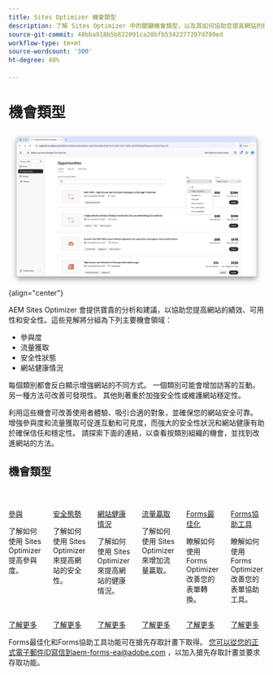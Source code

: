 ```yaml
---
title: Sites Optimizer 機會類型
description: 了解 Sites Optimizer 中的關鍵機會類型，以及其如何協助您提高網站的績效。
source-git-commit: 48bba918b5b822091ca28bfb5342277207d780ed
workflow-type: tm+mt
source-wordcount: '300'
ht-degree: 48%

---
```



# 機會類型

![機會類型](./assets/overview/hero.png){align="center"}


AEM Sites Optimizer 會提供寶貴的分析和建議，以協助您提高網站的績效、可用性和安全性。這些見解將分組為下列主要機會領域：

* 參與度
* 流量獲取
* 安全性狀態
* 網站健康情況

每個類別都會反白顯示增強網站的不同方式。 一個類別可能會增加訪客的互動。 另一種方法可改善可發現性。 其他則著重於加強安全性或維護網站穩定性。

利用這些機會可改善使用者體驗、吸引合適的對象，並確保您的網站安全可靠。 增強參與度和流量獲取可促進互動和可見度，而強大的安全性狀況和網站健康有助於確保信任和穩定性。  請探索下面的連結，以查看按類別組織的機會，並找到改進網站的方法。

## 機會類型

<!-- CARDS 

* ./engagement.md
   { title = Engagement }
* ./security-posture.md
   { title = Security posture }
* ./site-health.md
   { title = Site health }
* ./traffic-acquisition.md
   { title = Traffic acquisition }
* ./form-optimization.md
   { title = Forms Optimizer }

-->
<!-- START CARDS HTML - DO NOT MODIFY BY HAND -->
<div class="columns">
    <div class="column is-half-tablet is-half-desktop is-one-third-widescreen" aria-label="Engagement">
        <div class="card" style="height: 100%; display: flex; flex-direction: column; height: 100%;">
            <div class="card-image">
                <figure class="image x-is-16by9">
                    <a href="./engagement.md" title="參與度" target="_blank" rel="referrer">
                        <img class="is-bordered-r-small" src="assets/engagement/hero.png" alt="參與度"
                             style="width: 100%; aspect-ratio: 16 / 9; object-fit: cover; overflow: hidden; display: block; margin: auto;">
                    </a>
                </figure>
            </div>
            <div class="card-content is-padded-small" style="display: flex; flex-direction: column; flex-grow: 1; justify-content: space-between;">
                <div class="top-card-content">
                    <p class="headline is-size-6 has-text-weight-bold">
                        <a href="./engagement.md" target="_blank" rel="referrer" title="參與度">參與</a>
                    </p>
                    <p class="is-size-6">了解如何使用 Sites Optimizer 提高參與度。</p>
                </div>
                <a href="./engagement.md" target="_blank" rel="referrer" class="spectrum-Button spectrum-Button--outline spectrum-Button--primary spectrum-Button--sizeM" style="align-self: flex-start; margin-top: 1rem;">
                    <span class="spectrum-Button-label has-no-wrap has-text-weight-bold">了解更多</span>
                </a>
            </div>
        </div>
    </div>
    <div class="column is-half-tablet is-half-desktop is-one-third-widescreen" aria-label="Security posture">
        <div class="card" style="height: 100%; display: flex; flex-direction: column; height: 100%;">
            <div class="card-image">
                <figure class="image x-is-16by9">
                    <a href="./security-posture.md" title="安全態勢" target="_blank" rel="referrer">
                        <img class="is-bordered-r-small" src="assets/security-posture/hero.png" alt="安全態勢"
                             style="width: 100%; aspect-ratio: 16 / 9; object-fit: cover; overflow: hidden; display: block; margin: auto;">
                    </a>
                </figure>
            </div>
            <div class="card-content is-padded-small" style="display: flex; flex-direction: column; flex-grow: 1; justify-content: space-between;">
                <div class="top-card-content">
                    <p class="headline is-size-6 has-text-weight-bold">
                        <a href="./security-posture.md" target="_blank" rel="referrer" title="安全態勢">安全態勢</a>
                    </p>
                    <p class="is-size-6">了解如何使用 Sites Optimizer 來提高網站的安全性。</p>
                </div>
                <a href="./security-posture.md" target="_blank" rel="referrer" class="spectrum-Button spectrum-Button--outline spectrum-Button--primary spectrum-Button--sizeM" style="align-self: flex-start; margin-top: 1rem;">
                    <span class="spectrum-Button-label has-no-wrap has-text-weight-bold">了解更多</span>
                </a>
            </div>
        </div>
    </div>
    <div class="column is-half-tablet is-half-desktop is-one-third-widescreen" aria-label="Site health">
        <div class="card" style="height: 100%; display: flex; flex-direction: column; height: 100%;">
            <div class="card-image">
                <figure class="image x-is-16by9">
                    <a href="./site-health.md" title="網站健康情況" target="_blank" rel="referrer">
                        <img class="is-bordered-r-small" src="assets/site-health/hero.png" alt="網站健康情況"
                             style="width: 100%; aspect-ratio: 16 / 9; object-fit: cover; overflow: hidden; display: block; margin: auto;">
                    </a>
                </figure>
            </div>
            <div class="card-content is-padded-small" style="display: flex; flex-direction: column; flex-grow: 1; justify-content: space-between;">
                <div class="top-card-content">
                    <p class="headline is-size-6 has-text-weight-bold">
                        <a href="./site-health.md" target="_blank" rel="referrer" title="網站健康情況">網站健康情況</a>
                    </p>
                    <p class="is-size-6">了解如何使用 Sites Optimizer 來提高網站的健康情況。</p>
                </div>
                <a href="./site-health.md" target="_blank" rel="referrer" class="spectrum-Button spectrum-Button--outline spectrum-Button--primary spectrum-Button--sizeM" style="align-self: flex-start; margin-top: 1rem;">
                    <span class="spectrum-Button-label has-no-wrap has-text-weight-bold">了解更多</span>
                </a>
            </div>
        </div>
    </div>
    <div class="column is-half-tablet is-half-desktop is-one-third-widescreen" aria-label="Traffic acquisition">
        <div class="card" style="height: 100%; display: flex; flex-direction: column; height: 100%;">
            <div class="card-image">
                <figure class="image x-is-16by9">
                    <a href="./traffic-acquisition.md" title="流量贏取" target="_blank" rel="referrer">
                        <img class="is-bordered-r-small" src="assets/traffic-acquisition/hero.png" alt="流量贏取"
                             style="width: 100%; aspect-ratio: 16 / 9; object-fit: cover; overflow: hidden; display: block; margin: auto;">
                    </a>
                </figure>
            </div>
            <div class="card-content is-padded-small" style="display: flex; flex-direction: column; flex-grow: 1; justify-content: space-between;">
                <div class="top-card-content">
                    <p class="headline is-size-6 has-text-weight-bold">
                        <a href="./traffic-acquisition.md" target="_blank" rel="referrer" title="流量贏取">流量贏取</a>
                    </p>
                    <p class="is-size-6">了解如何使用 Sites Optimizer 來增加流量贏取。</p>
                </div>
                <a href="./traffic-acquisition.md" target="_blank" rel="referrer" class="spectrum-Button spectrum-Button--outline spectrum-Button--primary spectrum-Button--sizeM" style="align-self: flex-start; margin-top: 1rem;">
                    <span class="spectrum-Button-label has-no-wrap has-text-weight-bold">了解更多</span>
                </a>
            </div>
        </div>
    </div>
    <div class="column is-half-tablet is-half-desktop is-one-third-widescreen" aria-label="Forms Optimization">
        <div class="card" style="height: 100%; display: flex; flex-direction: column; height: 100%;">
            <div class="card-image">
                <figure class="image x-is-16by9">
                    <a href="./form-optimization.md" title="Forms最佳化" target="_blank" rel="referrer">
                        <img class="is-bordered-r-small" src="assets/form-optimization/hero.png" alt="Forms最佳化"
                             style="width: 100%; aspect-ratio: 16 / 9; object-fit: cover; overflow: hidden; display: block; margin: auto;">
                    </a>
                </figure>
            </div>
            <div class="card-content is-padded-small" style="display: flex; flex-direction: column; flex-grow: 1; justify-content: space-between;">
                <div class="top-card-content">
                    <p class="headline is-size-6 has-text-weight-bold">
                        <a href="./form-optimization.md" target="_blank" rel="referrer" title="Forms最佳化">Forms最佳化</a>
                    </p>
                    <p class="is-size-6">瞭解如何使用Forms Optimizer改善您的表單轉換。</p>
                </div>
                <a href="./form-optimization.md" target="_blank" rel="referrer" class="spectrum-Button spectrum-Button--outline spectrum-Button--primary spectrum-Button--sizeM" style="align-self: flex-start; margin-top: 1rem;">
                    <span class="spectrum-Button-label has-no-wrap has-text-weight-bold">了解更多</span>
                </a>
            </div>
        </div>
    </div>
    <div class="column is-half-tablet is-half-desktop is-one-third-widescreen" aria-label="Forms Accessibility">
        <div class="card" style="height: 100%; display: flex; flex-direction: column; height: 100%;">
            <div class="card-image">
                <figure class="image x-is-16by9">
                    <a href="./form-optimization.md" title="Forms協助工具" target="_blank" rel="referrer">
                        <img class="is-bordered-r-small" src="assets/form-optimization/hero.png" alt="Forms協助工具"
                             style="width: 100%; aspect-ratio: 16 / 9; object-fit: cover; overflow: hidden; display: block; margin: auto;">
                    </a>
                </figure>
            </div>
            <div class="card-content is-padded-small" style="display: flex; flex-direction: column; flex-grow: 1; justify-content: space-between;">
                <div class="top-card-content">
                    <p class="headline is-size-6 has-text-weight-bold">
                        <a href="./form-optimization.md" target="_blank" rel="referrer" title="Forms協助工具">Forms協助工具</a>
                    </p>
                    <p class="is-size-6">瞭解如何使用Forms Optimizer改善您的表單協助工具。</p>
                </div>
                <a href="./form-optimization.md" target="_blank" rel="referrer" class="spectrum-Button spectrum-Button--outline spectrum-Button--primary spectrum-Button--sizeM" style="align-self: flex-start; margin-top: 1rem;">
                    <span class="spectrum-Button-label has-no-wrap has-text-weight-bold">了解更多</span>
                </a>
            </div>
        </div>
    </div>

</div>
<!-- END CARDS HTML - DO NOT MODIFY BY HAND -->

<span class="preview"> Forms最佳化和Forms協助工具功能可在搶先存取計畫下取得。 您可以從您的正式電子郵件ID寫信到aem-forms-ea@adobe.com ，以加入搶先存取計畫並要求存取功能。</span>
